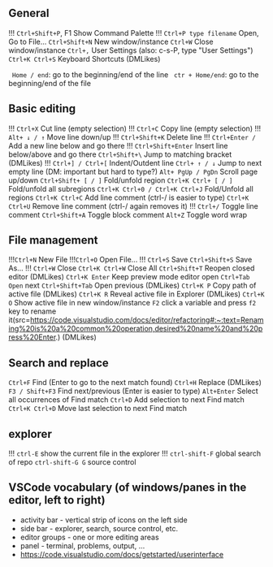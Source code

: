 ## General
!!! `Ctrl+Shift+P`, F1 Show Command Palette
!!! `Ctrl+P type filename` Open, Go to File...
`Ctrl+Shift+N` New window/instance
`Ctrl+W` Close window/instance
`Ctrl+,` User Settings (also: c-s-P, type "User Settings")
`Ctrl+K Ctrl+S` Keyboard Shortcuts (DMLikes)



` Home / end`: go to the beginning/end of the line
` ctr + Home/end`: go to the beginning/end of the file

<!-- These shortcuts are specific only for Linux and Windows, not for MacOs -->

## Basic editing

!!! `Ctrl+X` Cut line (empty selection)
!!! `Ctrl+C` Copy line (empty selection)
!!! `Alt+ ↓ / ↑` Move line down/up
!!! `Ctrl+Shift+K` Delete line
!!! `Ctrl+Enter /` Add a new line below and go there
!!! `Ctrl+Shift+Enter` Insert line below/above and go there
`Ctrl+Shift+\` Jump to matching bracket (DMLikes)
!!! `Ctrl+] / Ctrl+[` Indent/Outdent line
`Ctrl+ ↑ / ↓` Jump to next empty line (DM: important but hard to type?)
`Alt+ PgUp / PgDn` Scroll page up/down
`Ctrl+Shift+ [ / ]` Fold/unfold region
`Ctrl+K Ctrl+ [ / ]` Fold/unfold all subregions
`Ctrl+K Ctrl+0 / Ctrl+K Ctrl+J` Fold/Unfold all regions
`Ctrl+K Ctrl+C` Add line comment (ctrl-/ is easier to type)
`Ctrl+K Ctrl+U` Remove line comment (ctrl-/ again removes it)
!!! `Ctrl+/` Toggle line comment
`Ctrl+Shift+A` Toggle block comment
`Alt+Z` Toggle word wrap

## File management

!!!`Ctrl+N` New File
!!!`Ctrl+O` Open File...
!!! `Ctrl+S` Save
`Ctrl+Shift+S` Save As...
!!! `Ctrl+W` Close
`Ctrl+K Ctrl+W` Close All
`Ctrl+Shift+T` Reopen closed editor (DMLikes)
`Ctrl+K Enter` Keep preview mode editor open
`Ctrl+Tab Open` next
`Ctrl+Shift+Tab` Open previous (DMLikes)
`Ctrl+K P` Copy path of active file (DMLikes)
`Ctrl+K R` Reveal active file in Explorer (DMLikes)
`Ctrl+K O` Show active file in new window/instance
`F2` click a variable and press `f2` key to rename it(src=https://code.visualstudio.com/docs/editor/refactoring#:~:text=Renaming%20is%20a%20common%20operation,desired%20name%20and%20press%20Enter.) (DMLikes)

## Search and replace
`Ctrl+F` Find (Enter to go to the next match found)
`Ctrl+H` Replace (DMLikes)
`F3 / Shift+F3` Find next/previous (Enter is easier to type)
`Alt+Enter` Select all occurrences of Find match
`Ctrl+D` Add selection to next Find match
`Ctrl+K Ctrl+D` Move last selection to next Find match


## explorer
!!! `ctrl-E` show the current file in the explorer
!!! `ctrl-shift-F` global search of repo
`ctrl-shift-G G` source control
## VSCode vocabulary (of windows/panes in the editor, left to right)
* activity bar - vertical strip of icons on the left side
* side bar - explorer, search, source control, etc.
* editor groups - one or more editing areas
* panel - terminal, problems, output, ...
* https://code.visualstudio.com/docs/getstarted/userinterface

